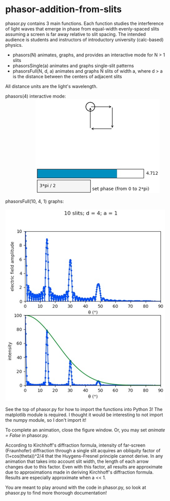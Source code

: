# phasor-addition-from-slits

phasor.py contains 3 main functions. Each function studies the interference of light waves that emerge in phase from equal-width evenly-spaced slits assuming a screen is far away relative to slit spacing. The intended audience is students and instructors of introductory university (calc-based) physics.
 * phasors(N) animates, graphs, and provides an interactive mode for N > 1 slits
 * phasorsSingle(a) animates and graphs single-slit patterns
 * phasorsFull(N, d, a) animates and graphs N slits of width a, where d > a is the distance between the centers of adjacent slits


All distance units are the light's wavelength.

phasors(4) interactive mode:  
 &nbsp; &nbsp; &nbsp; &nbsp; &nbsp; &nbsp; &nbsp; &nbsp; &nbsp; &nbsp; &nbsp; &nbsp; 
![sample image 2](screenshot2.jpg)

phasorsFull(10, 4, 1) graphs:  
 &nbsp; &nbsp; &nbsp; &nbsp; &nbsp; &nbsp; &nbsp; &nbsp; &nbsp; &nbsp; &nbsp; &nbsp; 
![sample image 1](screenshot1.jpg)

See the top of phasor.py for how to import the functions into Python 3! The matplotlib module is required. I thought it would be interesting to not import the numpy module, so I don't import it!

To complete an animation, close the figure window. Or, you may set *animate = False* in phasor.py.

According to Kirchhoff's diffraction formula, intensity of far-screen
(Fraunhofer) diffraction through a single slit acquires an obliquity factor of
(1+cos(theta))^2/4 that the Huygens-Fresnel principle cannot derive.
In any animation that takes into account slit width, the length of each arrow changes due to this factor.
Even with this factor, all results are approximate due to approximations
made in deriving Kirchhoff's diffraction formula. Results are especially
approximate when a << 1.

You are meant to play around with the code in phasor.py, so look at phasor.py to find more thorough documentation!
